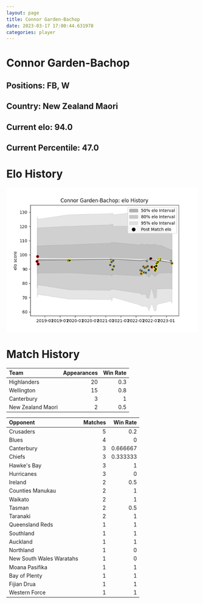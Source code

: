 ```yaml
---  
layout: page  
title: Connor Garden-Bachop  
date: 2023-03-17 17:00:44.631978  
categories: player  
---
```

# Connor Garden-Bachop

## Positions: FB, W

## Country: New Zealand Maori

## Current elo: 94.0

## Current Percentile: 47.0

# Elo History


![elo history](history_ConnorGarden-Bachop.png)
# Match History


| Team              |   Appearances |   Win Rate |
|:------------------|--------------:|-----------:|
| Highlanders       |            20 |        0.3 |
| Wellington        |            15 |        0.8 |
| Canterbury        |             3 |        1   |
| New Zealand Maori |             2 |        0.5 |

| Opponent                 |   Matches |   Win Rate |
|:-------------------------|----------:|-----------:|
| Crusaders                |         5 |   0.2      |
| Blues                    |         4 |   0        |
| Canterbury               |         3 |   0.666667 |
| Chiefs                   |         3 |   0.333333 |
| Hawke's Bay              |         3 |   1        |
| Hurricanes               |         3 |   0        |
| Ireland                  |         2 |   0.5      |
| Counties Manukau         |         2 |   1        |
| Waikato                  |         2 |   1        |
| Tasman                   |         2 |   0.5      |
| Taranaki                 |         2 |   1        |
| Queensland Reds          |         1 |   1        |
| Southland                |         1 |   1        |
| Auckland                 |         1 |   1        |
| Northland                |         1 |   0        |
| New South Wales Waratahs |         1 |   0        |
| Moana Pasifika           |         1 |   1        |
| Bay of Plenty            |         1 |   1        |
| Fijian Drua              |         1 |   1        |
| Western Force            |         1 |   1        |
